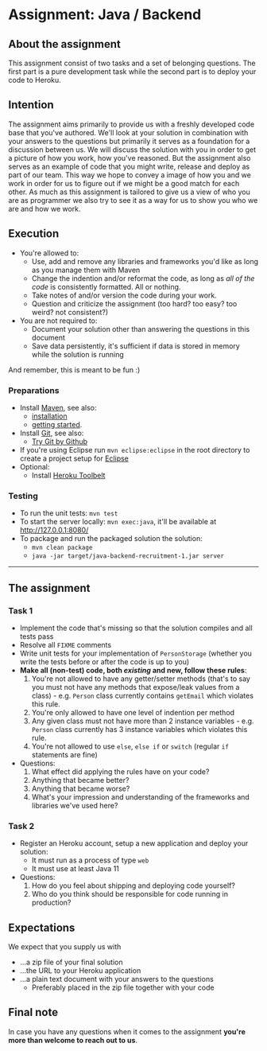 Assignment: Java / Backend
===========

## About the assignment
This assignment consist of two tasks and a set of belonging questions. The first part is a pure development task while the second part is to deploy your code to Heroku.

## Intention
The assignment aims primarily to provide us with a freshly developed code base that you've authored. We'll look at your solution in combination with your answers to the questions but primarily it serves as a foundation for a discussion between us. We will discuss the solution with you in order to get a picture of how you work, how you've reasoned.
But the assignment also serves as an example of code that you might write, release and deploy as part of our team. This way we hope to convey a image of how you and we work in order for us to figure out if we might be a good match for each other. As much as this assignment is tailored to give us a view of who you are as programmer we also try to see it as a way for us to show you who we are and how we work.

## Execution
* You're allowed to:
    * Use, add and remove any libraries and frameworks you'd like as long as you manage them with Maven
    * Change the indention and/or reformat the code, as long as _all of the code_ is consistently formatted. All or nothing.
    * Take notes of and/or version the code during your work.
    * Question and criticize the assignment (too hard? too easy? too weird? not consistent?)
* You are not required to:
    * Document your solution other than answering the questions in this document
    * Save data persistently, it's sufficient if data is stored in memory while the solution is running

And remember, this is meant to be fun :)

### Preparations
* Install [Maven](http://maven.apache.org), see also:
    * [installation](http://maven.apache.org/download.html#Installation)
    * [getting started](http://maven.apache.org/guides/getting-started/maven-in-five-minutes.html).
* Install [Git](http://git-scm.com), see also:
    * [Try Git by Github](http://try.github.com/)
* If you're using Eclipse run `mvn eclipse:eclipse` in the root directory to create a project setup for [Eclipse](http://www.eclipse.org/)
* Optional:
    * Install [Heroku Toolbelt](https://toolbelt.heroku.com/)

### Testing
* To run the unit tests: `mvn test`
* To start the server locally: `mvn exec:java`, it'll be available at http://127.0.0.1:8080/
* To package and run the packaged solution the solution:
    * `mvn clean package`
    * `java -jar target/java-backend-recruitment-1.jar server`

----

## The assignment

### Task 1
  * Implement the code that's missing so that the solution compiles and all tests pass
  * Resolve all `FIXME` comments
  * Write unit tests for your implementation of `PersonStorage` (whether you write the tests before or after the code is up to you)
  * **Make all (non-test) code, both _existing_ and new, follow these rules**:
    1. You're not allowed to have any getter/setter methods (that's to say you must not have any methods that expose/leak values from a class) - e.g. `Person` class currently contains `getEmail` which violates this rule.
    2. You're only allowed to have one level of indention per method
    3. Any given class must not have more than 2 instance variables - e.g. `Person` class currently has 3 instance variables which violates this rule.
    4. You're not allowed to use `else`, `else if` or `switch` (regular `if` statements are fine)
* Questions:
    1. What effect did applying the rules have on your code?
    2. Anything that became better?
    3. Anything that became worse?
    4. What's your impression and understanding of the frameworks and libraries we've used here?

### Task 2
* Register an Heroku account, setup a new application and deploy your solution:
    * It must run as a process of type `web`
    * It must use at least Java 11
* Questions:
    1. How do you feel about shipping and deploying code yourself?
    2. Who do you think should be responsible for code running in production?

## Expectations
We expect that you supply us with
* ...a zip file of your final solution
* ...the URL to your Heroku application
* ...a plain text document with your answers to the questions
    * Preferably placed in the zip file together with your code

## Final note

In case you have any questions when it comes to the assignment **you're more than welcome to reach out to us**.